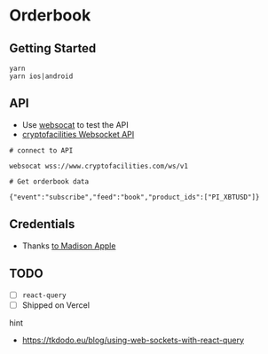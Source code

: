 # Orderbook

## Getting Started

```console
yarn
yarn ios|android
```

## API

- Use [websocat](https://github.com/vi/websocat) to test the API
- [cryptofacilities Websocket API](https://support.cryptofacilities.com/hc/en-us/articles/360000538773-Book)

```console
# connect to API

websocat wss://www.cryptofacilities.com/ws/v1
```

```console
# Get orderbook data

{"event":"subscribe","feed":"book","product_ids":["PI_XBTUSD"]}
```

## Credentials

- Thanks [to Madison Apple](https://thenounproject.com/search/?q=kraken&i=1122668)

## TODO

- [ ] `react-query`
- [ ] Shipped on Vercel

hint

- https://tkdodo.eu/blog/using-web-sockets-with-react-query
